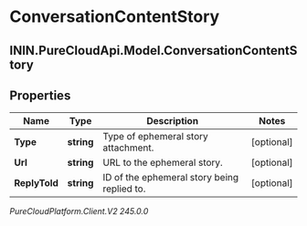 # ConversationContentStory

## ININ.PureCloudApi.Model.ConversationContentStory

## Properties

|Name | Type | Description | Notes|
|------------ | ------------- | ------------- | -------------|
| **Type** | **string** | Type of ephemeral story attachment. | [optional] |
| **Url** | **string** | URL to the ephemeral story. | [optional] |
| **ReplyToId** | **string** | ID of the ephemeral story being replied to. | [optional] |



_PureCloudPlatform.Client.V2 245.0.0_
